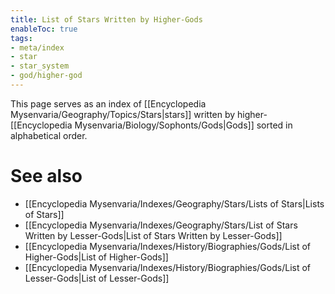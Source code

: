 ```yaml
---
title: List of Stars Written by Higher-Gods
enableToc: true
tags:
- meta/index
- star
- star_system
- god/higher-god
---
```


This page serves as an index of [[Encyclopedia Mysenvaria/Geography/Topics/Stars|stars]] written by higher-[[Encyclopedia Mysenvaria/Biology/Sophonts/Gods|Gods]] sorted in alphabetical order.
# See also
- [[Encyclopedia Mysenvaria/Indexes/Geography/Stars/Lists of Stars|Lists of Stars]]
- [[Encyclopedia Mysenvaria/Indexes/Geography/Stars/List of Stars Written by Lesser-Gods|List of Stars Written by Lesser-Gods]]
- [[Encyclopedia Mysenvaria/Indexes/History/Biographies/Gods/List of Higher-Gods|List of Higher-Gods]]
- [[Encyclopedia Mysenvaria/Indexes/History/Biographies/Gods/List of Lesser-Gods|List of Lesser-Gods]]
